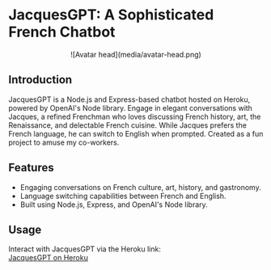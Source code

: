 # JacquesGPT: A Sophisticated French Chatbot

<div align="center">
  ![Avatar head](media/avatar-head.png)
</div>

## Introduction
JacquesGPT is a Node.js and Express-based chatbot hosted on Heroku, powered by OpenAI's Node library. Engage in elegant conversations with Jacques, a refined Frenchman who loves discussing French history, art, the Renaissance, and delectable French cuisine. While Jacques prefers the French language, he can switch to English when prompted. Created as a fun project to amuse my co-workers.

## Features
- Engaging conversations on French culture, art, history, and gastronomy.
- Language switching capabilities between French and English.
- Built using Node.js, Express, and OpenAI's Node library.

## Usage
Interact with JacquesGPT via the Heroku link:  
[JacquesGPT on Heroku](https://jacques-gpt-e99d0c81d4e8.herokuapp.com/)
